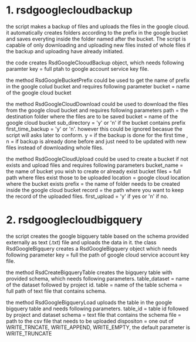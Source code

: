 # 1. rsdgooglecloudbackup
the script makes a backup of files and uploads the files in the google cloud. it automatically creates folders according to the prefix in the google bucket and saves     everyting inside the folder named after the bucket. The script is capable of only downloading and uploading new files insted of whole files if the backup and uploading have already initiated.

 the code creates RsdGoogleClooudBackup object, which needs following paramter
 key = full ptah to google account service key file.

 the method RsdGoogleBucketPrefix could be used to get the name of prefix in the google colud bucket and requires following parameter
 bucket = name of the google cloud bucket

 the method RsdGoogleCloudDownload could be used to download the files from the google cloud bucket and requires following parameters
 path = the destination folder where the files are to be saved
 bucket = name of the google cloud bucket
 sub_directory = 'y' or 'n' if the bucket contains prefix
 first_time_backup = 'y' or 'n'. however this could be ignored becasue the script will asks later to conform.
 y = if the backup is done for the first time , n = if backup is already done before and just need to be updated with new files instead of downloading whole files.

 the method RsdGoogleCloudUpload could be used to create a bucket if not exists and upload files and requires following parameters
 bucket_name = the name of bucket you wish to create or already exist bucket
 files = full path where files exist those to be uploaded
 location = google cloud location where the bucket exists
 prefix = the name of folder needs to be created inside the google cloud bucket
 record = the path where you want to keep the record of the uploaded files. 
 first_upload = 'y' if yes or 'n' if no.                                                                                                                                         
# 2. rsdgooglecloudbigquery
 the script creates the google bigquery table based on the schema provided externally as text (.txt) file and uploads the data in it.
 the class RsdGoogleBigquery creates a RsdGoogleBigquery object which needs following parameter
 key = full the path of google cloud service account key file.

 the method RsdCreateBigqueryTable creates the bigquery table with provided schema, which needs following parameters.
 table_dataset = name of the dataset followed by project id.
 table = name of the table
 schema = full path of text file that contains schema.

 the method RsdGoogleBigqueryLoad uploads the table in the google bigquery table and needs following parameters.
 table_id = table id followed by project and dataset
 schema = text file that contains the schema
 file = path to the csv file that needs to be uploaded
 dispositon = one out of WRITE_TRNCATE, WRITE_APPEND, WRITE_EMPTY, the default parameter is WRITE_TRUNCATE
